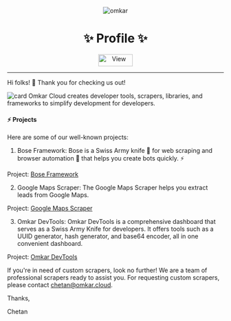 <p align="center">
  <img src="https://www.omkar.cloud/images/favicon/prod/favicon-256x256.png" alt="omkar" />
</p>
  <div align="center" style="margin-top: 0;">
  <h1>✨ Profile ✨</h1>
  <!-- <p>🔪 Swiss Army Knife for Developers 🤖</p> -->
</div>

<p align="center">
  <img src="https://views.whatilearened.today/views/github/omkarcloud/.github.svg" width="80px" height="28px" alt="View" />
</p>

---

Hi folks! 👋 Thank you for checking us out!

![card](https://www.omkar.cloud/om-startup-framework/img/twitter-card.png)
Omkar Cloud creates developer tools, scrapers, libraries, and frameworks to simplify development for developers.

#### ⚡️ Projects

Here are some of our well-known projects:

1.  Bose Framework: Bose is a Swiss Army knife 🔪 for web scraping and browser automation 🤖 that helps you create bots quickly. ⚡️

Project: [Bose Framework](https://www.omkar.cloud/bose/)

2.  Google Maps Scraper: The Google Maps Scraper helps you extract leads from Google Maps.

Project: [Google Maps Scraper](https://github.com/omkarcloud/google-maps-scraper)

3.  Omkar DevTools: Omkar DevTools is a comprehensive dashboard that serves as a Swiss Army Knife for developers. It offers tools such as a UUID generator, hash generator, and base64 encoder, all in one convenient dashboard.

Project: [Omkar DevTools](https://www.omkar.cloud/devtools/)

If you're in need of custom scrapers, look no further! We are a team of professional scrapers ready to assist you. For requesting custom scrapers, please contact chetan@omkar.cloud.

Thanks, 

Chetan
